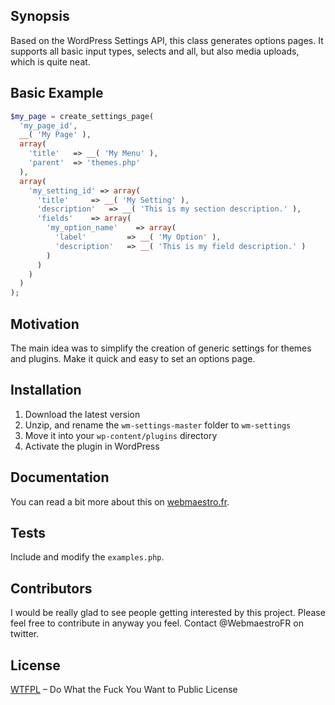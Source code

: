 ## Synopsis

Based on the WordPress Settings API, this class generates options pages. It supports all basic input types, selects and all, but also media uploads, which is quite neat.

## Basic Example

```php
$my_page = create_settings_page(
  'my_page_id',
  __( 'My Page' ),
  array(
    'title'   => __( 'My Menu' ),
    'parent'  => 'themes.php'
  ),
  array(
    'my_setting_id' => array(
      'title'     => __( 'My Setting' ),
      'description'   => __( 'This is my section description.' ),
      'fields'    => array(
        'my_option_name'    => array(
          'label'         => __( 'My Option' ),
          'description'   => __( 'This is my field description.' )
        )
      )
    )
  )
);
```

## Motivation

The main idea was to simplify the creation of generic settings for themes and plugins. Make it quick and easy to set an options page.

## Installation

1. Download the latest version
2. Unzip, and rename the `wm-settings-master` folder to `wm-settings`
3. Move it into your `wp-content/plugins` directory
4. Activate the plugin in WordPress

## Documentation

You can read a bit more about this on [webmaestro.fr](http://webmaestro.fr/blog/wordpress-theme-options-page/).

## Tests

Include and modify the `examples.php`.

## Contributors

I would be really glad to see people getting interested by this project. Please feel free to contribute in anyway you feel. Contact @WebmaestroFR on twitter.

## License

[WTFPL](http://www.wtfpl.net/) – Do What the Fuck You Want to Public License

